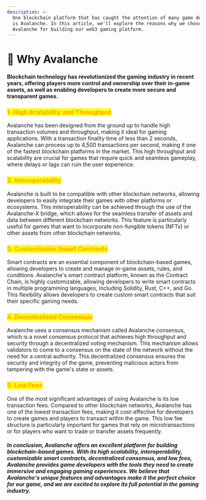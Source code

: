 ```yaml
---
description: >-
  One blockchain platform that has caught the attention of many game developers
  is Avalanche. In this article, we'll explore the reasons why we chose
  Avalanche for building our web3 gaming platform.
---
```


# 🚄 Why Avalanche

#### Blockchain technology has revolutionized the gaming industry in recent years, offering players more control and ownership over their in-game assets, as well as enabling developers to create more secure and transparent games.&#x20;

### <mark style="color:orange;">1. High Scalability and Throughput</mark>

Avalanche has been designed from the ground up to handle high transaction volumes and throughput, making it ideal for gaming applications. With a transaction finality time of less than 2 seconds, Avalanche can process up to 4,500 transactions per second, making it one of the fastest blockchain platforms in the market. This high throughput and scalability are crucial for games that require quick and seamless gameplay, where delays or lags can ruin the user experience.

### <mark style="color:orange;">2. Interoperability</mark>

Avalanche is built to be compatible with other blockchain networks, allowing developers to easily integrate their games with other platforms or ecosystems. This interoperability can be achieved through the use of the Avalanche-X bridge, which allows for the seamless transfer of assets and data between different blockchain networks. This feature is particularly useful for games that want to incorporate non-fungible tokens (NFTs) or other assets from other blockchain networks.

### <mark style="color:orange;">3. Customizable Smart Contracts</mark>

Smart contracts are an essential component of blockchain-based games, allowing developers to create and manage in-game assets, rules, and conditions. Avalanche's smart contract platform, known as the Contract Chain, is highly customizable, allowing developers to write smart contracts in multiple programming languages, including Solidity, Rust, C++, and Go. This flexibility allows developers to create custom smart contracts that suit their specific gaming needs.

### <mark style="color:orange;">4. Decentralized Consensus</mark>

Avalanche uses a consensus mechanism called Avalanche consensus, which is a novel consensus protocol that achieves high throughput and security through a decentralized voting mechanism. This mechanism allows validators to come to a consensus on the state of the network without the need for a central authority. This decentralized consensus ensures the security and integrity of the game, preventing malicious actors from tampering with the game's state or assets.

### <mark style="color:orange;">5. Low Fees</mark>

One of the most significant advantages of using Avalanche is its low transaction fees. Compared to other blockchain networks, Avalanche has one of the lowest transaction fees, making it cost-effective for developers to create games and players to transact within the game. This low fee structure is particularly important for games that rely on microtransactions or for players who want to trade or transfer assets frequently.

#### _In conclusion, Avalanche offers an excellent platform for building blockchain-based games. With its high scalability, interoperability, customizable smart contracts, decentralized consensus, and low fees, Avalanche provides game developers with the tools they need to create immersive and engaging gaming experiences. We believe that Avalanche's unique features and advantages make it the perfect choice for our game, and we are excited to explore its full potential in the gaming industry._
